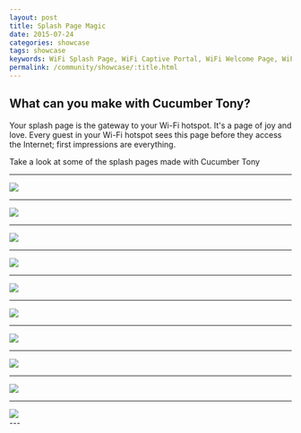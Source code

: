 ```yaml
---
layout: post
title: Splash Page Magic
date: 2015-07-24
categories: showcase
tags: showcase
keywords: WiFi Splash Page, WiFi Captive Portal, WiFi Welcome Page, WiFi Splash page html5, WiFi splash page example, wifi splash page template
permalink: /community/showcase/:title.html
---
```


<h2>What can you make with Cucumber Tony?</h2>

Your splash page is the gateway to your Wi-Fi hotspot. It's a page of joy and love. Every guest in your Wi-Fi hotspot sees this page before they access the Internet; first impressions are everything.

Take a look at some of the splash pages made with Cucumber Tony

<hr>

<div class="text-center">
  <img src="/images/community/splash-pages/benito.png">
</div>

<hr>

<div class="text-center">
<img src="/images/community/splash-pages/boxpark.png">
</div>

<hr>

<div class="text-center">
<img src="/images/community/splash-pages/chifafa.png">
</div>

<hr>

<div class="text-center">
<img src="/images/community/splash-pages/derby.png">
</div>

<hr>

<div class="text-center">
<img src="/images/community/splash-pages/grill.png">
</div>

<hr>

<div class="text-center">
<img src="/images/community/splash-pages/harbour.png">
</div>

<hr>

<div class="text-center">
<img src="/images/community/splash-pages/holo.png">
</div>

<hr>

<div class="text-center">
<img src="/images/community/splash-pages/marlowe.png">
</div>

<hr>

<div class="text-center">
<img src="/images/community/splash-pages/mocha.png">
</div>

<hr>

<div class="text-center">
<img src="/images/community/splash-pages/snocastle.png">
</div>
---
